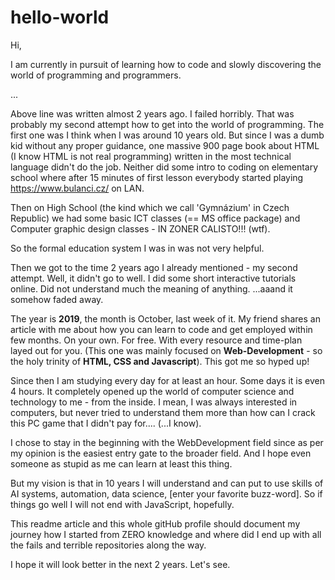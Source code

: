 # hello-world

Hi,

I am currently in pursuit of learning how to code and slowly discovering the world of programming and programmers.

...

  Above line was written almost 2 years ago. I failed horribly. That was probably my second attempt how to get into the world of programming. The first one was I think when I was around 10 years old. But since I was a dumb kid without any proper guidance, one massive 900 page book about HTML (I know HTML is not real programming) written in the most technical language didn't do the job. Neither did some intro to coding on elementary school where after 15 minutes of first lesson everybody started playing https://www.bulanci.cz/ on LAN.

Then on High School (the kind which we call 'Gymnázium' in Czech Republic) we had some basic ICT classes (== MS office package) and Computer graphic design classes - IN ZONER CALISTO!!! (wtf).

So the formal education system I was in was not very helpful. 

Then we got to the time 2 years ago I already mentioned - my second attempt. Well, it didn't go to well. I did some short interactive tutorials online. Did not understand much the meaning of anything. ...aaand it somehow faded away.


The year is **2019**, the month is October, last week of it.
My friend shares an article with me about how you can learn to code and get employed within few months. On your own. For free. With every resource and time-plan layed out for you. (This one was mainly focused on **Web-Development** - so the holy trinity of **HTML, CSS and Javascript**). This got me so hyped up!

Since then I am studying every day for at least an hour. Some days it is even 4 hours. It completely opened up the world of computer science and technology to me - from the inside. I mean, I was always interested in computers, but never tried to understand them more than how can I crack this PC game that I didn't pay for.... (...I know).

I chose to stay in the beginning with the WebDevelopment field since as per my opinion is the easiest entry gate to the broader field. And I hope even someone as stupid as me can learn at least this thing.

But my vision is that in 10 years I will understand and can put to use skills of AI systems, automation, data science, [enter your favorite buzz-word]. So if things go well I will not end with JavaScript, hopefully.

This readme article and this whole gitHub profile should document my journey how I started from ZERO knowledge and where did I end up with all the fails and terrible repositories along the way. 

I hope it will look better in the next 2 years. Let's see.

